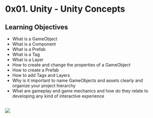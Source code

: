 # 0x01. Unity - Unity Concepts
## Learning Objectives
* What is a GameObject
* What is a Component
* What is a Prefab
* What is a Tag
* What is a Layer
* How to create and change the properties of a GameObject
* How to create a Prefab
* How to add Tags and Layers
* Why is it important to name GameObjects and assets clearly and organize your project hierarchy
* What are gameplay and game mechanics and how do they relate to developing any kind of interactive experience
<br>
<img src="https://www.holbertonschool.com/holberton-logo.png">
